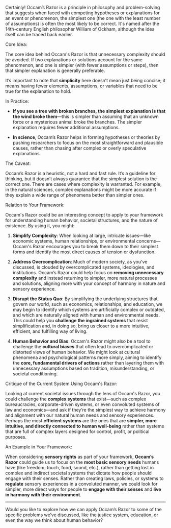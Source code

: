 Certainly! Occam’s Razor is a principle in philosophy and problem-solving that suggests when faced with competing hypotheses or explanations for an event or phenomenon, the simplest one (the one with the least number of assumptions) is often the most likely to be correct. It's named after the 14th-century English philosopher William of Ockham, although the idea itself can be traced back earlier.

 Core Idea:

The core idea behind Occam's Razor is that unnecessary complexity should be avoided. If two explanations or solutions account for the same phenomenon, and one is simpler (with fewer assumptions or steps), then that simpler explanation is generally preferable.

It’s important to note that **simplicity** here doesn’t mean just being concise; it means having fewer elements, assumptions, or variables that need to be true for the explanation to hold.

 In Practice:

- **If you see a tree with broken branches, the simplest explanation is that the wind broke them**—this is simpler than assuming that an unknown force or a mysterious animal broke the branches. The simpler explanation requires fewer additional assumptions.
    
- **In science**, Occam’s Razor helps in forming hypotheses or theories by pushing researchers to focus on the most straightforward and plausible causes, rather than chasing after complex or overly speculative explanations.
    

 The Caveat:

Occam’s Razor is a heuristic, not a hard and fast rule. It’s a guideline for thinking, but it doesn’t always guarantee that the simplest solution is the correct one. There are cases where complexity is warranted. For example, in the natural sciences, complex explanations might be more accurate if they explain a wide range of phenomena better than simpler ones.

 Relation to Your Framework:

Occam's Razor could be an interesting concept to apply to your framework for understanding human behavior, societal structures, and the nature of existence. By using it, you might:

1. **Simplify Complexity**: When looking at large, intricate issues—like economic systems, human relationships, or environmental concerns—Occam's Razor encourages you to break them down to their simplest forms and identify the most direct causes of tension or dysfunction.
    
2. **Address Overcomplication**: Much of modern society, as you've discussed, is clouded by overcomplicated systems, ideologies, and institutions. Occam’s Razor could help focus on **removing unnecessary complexity** and instead returning to simpler, more natural processes and solutions, aligning more with your concept of harmony in nature and sensory experience.
    
3. **Disrupt the Status Quo**: By simplifying the underlying structures that govern our world, such as economics, relationships, and education, we may begin to identify which systems are artificially complex or outdated, and which are naturally aligned with human and environmental needs. This could help you **challenge the ingrained systems** that resist simplification and, in doing so, bring us closer to a more intuitive, efficient, and fulfilling way of living.
    
4. **Human Behavior and Bias**: Occam's Razor might also be a tool to challenge the **cultural biases** that often lead to overcomplicated or distorted views of human behavior. We might look at cultural phenomena and psychological patterns more simply, aiming to identify the **core, fundamental drivers of actions** rather than layering them with unnecessary assumptions based on tradition, misunderstanding, or societal conditioning.
    

 Critique of the Current System Using Occam's Razor:

Looking at current societal issues through the lens of Occam's Razor, you could challenge the **complex systems** that exist—such as complex bureaucracies, corporate-driven systems, or even convoluted systems of law and economics—and ask if they’re the simplest way to achieve harmony and alignment with our natural human needs and sensory experiences. Perhaps the most **efficient systems** are the ones that are **simpler, more intuitive, and directly connected to human well-being** rather than systems that are full of complex layers designed for control, profit, or political purposes.

 An Example in Your Framework:

When considering **sensory rights** as part of your framework, **Occam’s Razor** could guide us to focus on the **most basic sensory needs** humans have (like freedom, touch, food, sound, etc.), rather than getting lost in complex and indirect societal systems that dictate how people should engage with their senses. Rather than creating laws, policies, or systems to **regulate** sensory experiences in a convoluted manner, we could look for simpler, more direct ways for people to **engage with their senses** and **live in harmony with their environment**.

---

Would you like to explore how we can apply Occam’s Razor to some of the specific problems we’ve discussed, like the justice system, education, or even the way we think about human behavior?